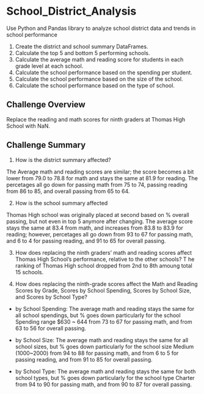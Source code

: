 # School_District_Analysis
Use Python and Pandas library to analyze school district data and trends in school performance

1.	Create the district and school summary DataFrames.
2.	Calculate the top 5 and bottom 5 performing schools.
3.	Calculate the average math and reading score for students in each grade level at each school.
4.	Calculate the school performance based on the spending per student.
6.	Calculate the school performance based on the size of the school.
7.	Calculate the school performance based on the type of school.

## Challenge Overview
Replace the reading and math scores for ninth graders at Thomas High School with NaN. 

## Challenge Summary
1.	How is the district summary affected?

The Average math and reading scores are similar; the score becomes a bit lower from 79.0 to 78.8 for math and stays the same at 81.9 for reading. The percetages all go down for passing math from 75 to 74, passing reading from 86 to 85, and overall passing from 65 to 64.

2.	How is the school summary affected

Thomas High school was originally placed at second based on % overall passing, but not even in top 5 anymore after changing. The average score stays the same at 83.4 from math, and increases from 83.8 to 83.9 for reading; however, percetages all go down from 93 to 67 for passing math, and 6 to 4 for passing reading, and 91 to 65 for overall passing.

3.	How does replacing the ninth graders’ math and reading scores affect Thomas High School’s performance, relative to the other schools?
T
he ranking of Thomas High school dropped from 2nd to 8th amoung total 15 schools.

4.	How does replacing the ninth-grade scores affect the Math and Reading Scores by Grade, Scores by School Spending, Scores by School Size, and Scores by School Type? 

  - by School Spending: The average math and reading stays the same for all school spendings, but % goes down particularly for the school Spending range $630 ~ 644 from 73 to 67 for passing math, and from 63 to 56 for overall passing.
  
   - by School Size: The average math and reading stays the same for all school sizes, but % goes down particularly for the school size Medium (1000~2000) from 94 to 88 for passing math, and from 6 to 5 for passing reading, and from 91 to 85 for overall passing.
  
  - by School Type: The average math and reading stays the same for both school types, but % goes down particularly for the school type Charter from 94 to 90 for passing math, and from 90 to 87 for overall passing.
